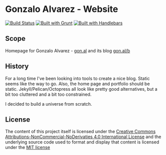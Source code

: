 # Gonzalo Alvarez - Website

[![Build Status](https://travis-ci.org/GonzaloAlvarez/gonal.svg?branch=master)](https://travis-ci.org/GonzaloAlvarez/gonal)
[![Built with Grunt](https://cdn.gruntjs.com/builtwith.png)](http://gruntjs.com/)
[![Built with Handlebars](http://pixel-cookers.github.io/built-with-badges/handlebars/handlebars-short.png)](http://handlebarsjs.com/)

## Scope
Homepage for Gonzalo Alvarez - [gon.al](https://gon.al) and its blog [gon.al/b](https://gon.al/b/)

## History
For a long time I've been looking into tools to create a nice blog. Static seems like the way to go. Also, the home page and portfolio should be static. Jekyll/Pelican/Octopress all look like pretty good alternatives, but a bit too cluttered and a bit too constrained.

I decided to build a universe from scratch.

## License
The content of this project itself is licensed under the
[Creative Commons Attributions-NonCommercial-NoDerivaties 4.0 International License](http://creativecommons.org/licenses/by-nc-nd/4.0/)
and the underlying source code used to format and display that content
is licensed under the [MIT license](http://opensource.org/licenses/mit-license.php)
